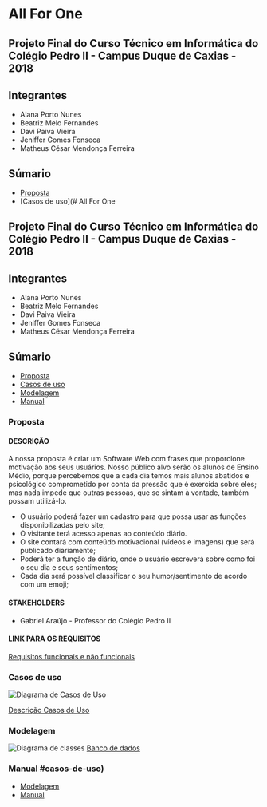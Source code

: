 # All For One

## Projeto Final do Curso Técnico em Informática do Colégio Pedro II - Campus Duque de Caxias - 2018

## Integrantes

 - Alana Porto Nunes
 - Beatriz Melo Fernandes
 - Davi Paiva Vieira
 - Jeniffer Gomes Fonseca
 - Matheus César Mendonça Ferreira
 
## Súmario

- [Proposta](#proposta)
- [Casos de uso](# All For One

## Projeto Final do Curso Técnico em Informática do Colégio Pedro II - Campus Duque de Caxias - 2018

## Integrantes

 - Alana Porto Nunes
 - Beatriz Melo Fernandes
 - Davi Paiva Vieira
 - Jeniffer Gomes Fonseca
 - Matheus César Mendonça Ferreira
 
## Súmario

- [Proposta](#proposta)
- [Casos de uso](#casos-de-uso)
- [Modelagem](#modelagem)
- [Manual](#manual)

### Proposta

#### DESCRIÇÂO

A nossa proposta é criar um Software Web com frases que proporcione motivação aos seus usuários. Nosso público alvo serão os alunos de Ensino Médio, porque percebemos que a cada dia temos mais alunos abatidos e psicológico comprometido por conta da pressão que é exercida sobre eles; mas nada impede que outras pessoas, que se sintam à vontade, também possam utilizá-lo. 

- O usuário poderá fazer um cadastro para que possa usar as funções disponibilizadas pelo site;
- O visitante terá acesso apenas ao conteúdo diário.
- O site contará com conteúdo motivacional (vídeos e imagens) que será publicado diariamente;
- Poderá ter a função de diário, onde o usuário escreverá sobre como foi o seu dia e seus sentimentos;
- Cada dia será possível classificar o seu humor/sentimento de acordo com um emoji;

#### STAKEHOLDERS
 
- Gabriel Araújo - Professor do Colégio Pedro II  

#### LINK PARA OS REQUISITOS  

[Requisitos funcionais e não funcionais](https://github.com/cp2-dc-info-projeto-final-2018/requisitos-jambd/blob/master/REQUISITOS.md)

### Casos de uso 

![Diagrama de Casos de Uso](xampp/htdocts/diagramacasosdeuso.png)

[Descrição Casos de Uso](https://github.com/cp2-dc-info-projeto-final-2018/requisitos-jambd/blob/master/casosdeuso.md)

### Modelagem 

![Diagrama de classes](xampp/htdocts/diagramadeclasses.png)
[Banco de dados](https://github.com/cp2-dc-info-projeto-final-2018/requisitos-jambd/blob/master/Codigo/Modelo/criarbanco.sql)

### Manual #casos-de-uso)
- [Modelagem](#modelagem)
- [Manual](#manual)

